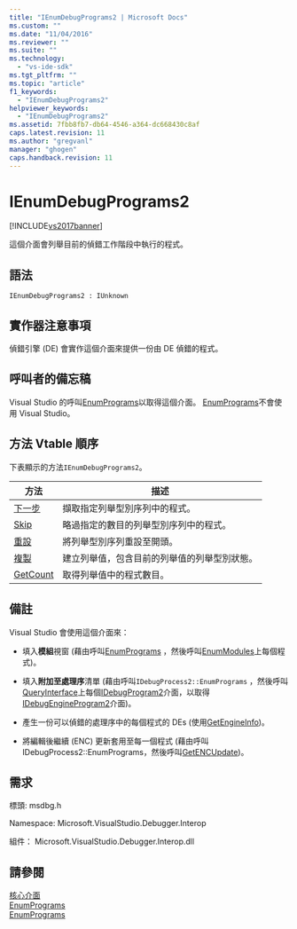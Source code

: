 ```yaml
---
title: "IEnumDebugPrograms2 | Microsoft Docs"
ms.custom: ""
ms.date: "11/04/2016"
ms.reviewer: ""
ms.suite: ""
ms.technology: 
  - "vs-ide-sdk"
ms.tgt_pltfrm: ""
ms.topic: "article"
f1_keywords: 
  - "IEnumDebugPrograms2"
helpviewer_keywords: 
  - "IEnumDebugPrograms2"
ms.assetid: 7fbb8fb7-db64-4546-a364-dc668430c8af
caps.latest.revision: 11
ms.author: "gregvanl"
manager: "ghogen"
caps.handback.revision: 11
---
```

# IEnumDebugPrograms2
[!INCLUDE[vs2017banner](../../../code-quality/includes/vs2017banner.md)]

這個介面會列舉目前的偵錯工作階段中執行的程式。  
  
## 語法  
  
```  
IEnumDebugPrograms2 : IUnknown  
```  
  
## 實作器注意事項  
 偵錯引擎 \(DE\) 會實作這個介面來提供一份由 DE 偵錯的程式。  
  
## 呼叫者的備忘稿  
 Visual Studio 的呼叫[EnumPrograms](../../../extensibility/debugger/reference/idebugprocess2-enumprograms.md)以取得這個介面。  [EnumPrograms](../../../extensibility/debugger/reference/idebugengine2-enumprograms.md)不會使用 Visual Studio。  
  
## 方法 Vtable 順序  
 下表顯示的方法`IEnumDebugPrograms2`。  
  
|方法|描述|  
|--------|--------|  
|[下一步](../Topic/IEnumDebugPrograms2::Next.md)|擷取指定列舉型別序列中的程式。|  
|[Skip](../../../extensibility/debugger/reference/ienumdebugprograms2-skip.md)|略過指定的數目的列舉型別序列中的程式。|  
|[重設](../../../extensibility/debugger/reference/ienumdebugprograms2-reset.md)|將列舉型別序列重設至開頭。|  
|[複製](../Topic/IEnumDebugPrograms2::Clone.md)|建立列舉值，包含目前的列舉值的列舉型別狀態。|  
|[GetCount](../Topic/IEnumDebugPrograms2::GetCount.md)|取得列舉值中的程式數目。|  
  
## 備註  
 Visual Studio 會使用這個介面來：  
  
-   填入**模組**視窗 \(藉由呼叫[EnumPrograms](../../../extensibility/debugger/reference/idebugprocess2-enumprograms.md) ，然後呼叫[EnumModules](../../../extensibility/debugger/reference/idebugprogram2-enummodules.md)上每個程式\)。  
  
-   填入**附加至處理序**清單 \(藉由呼叫`IDebugProcess2::EnumPrograms` ，然後呼叫[QueryInterface](/visual-cpp/atl/queryinterface)上每個[IDebugProgram2](../../../extensibility/debugger/reference/idebugprogram2.md)介面，以取得[IDebugEngineProgram2](../../../extensibility/debugger/reference/idebugengineprogram2.md)介面\)。  
  
-   產生一份可以偵錯的處理序中的每個程式的 DEs \(使用[GetEngineInfo](../../../extensibility/debugger/reference/idebugprogram2-getengineinfo.md)\)。  
  
-   將編輯後繼續 \(ENC\) 更新套用至每一個程式 \(藉由呼叫 IDebugProcess2::EnumPrograms，然後呼叫[GetENCUpdate](../../../extensibility/debugger/reference/idebugprogram2-getencupdate.md)\)。  
  
## 需求  
 標頭: msdbg.h  
  
 Namespace: Microsoft.VisualStudio.Debugger.Interop  
  
 組件： Microsoft.VisualStudio.Debugger.Interop.dll  
  
## 請參閱  
 [核心介面](../../../extensibility/debugger/reference/core-interfaces.md)   
 [EnumPrograms](../../../extensibility/debugger/reference/idebugengine2-enumprograms.md)   
 [EnumPrograms](../../../extensibility/debugger/reference/idebugprocess2-enumprograms.md)